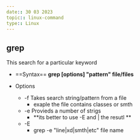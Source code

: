 ```yaml
---
date:: 30 03 2023
topic:: linux-command
type:: Linux
---
```

## grep
This search for a particular keyword 
- ==Syntax==
	**grep [options] "pattern" file/files**

- Options 
	- -f Takes search string/pattern from a file 
		- exaple the file contains classes or smth 
	- -e Provieds a number of strigs 
		- **its better to use -E and | the resutl **
	- -E 
		- grep -e "line|xd|smth|etc" file name 